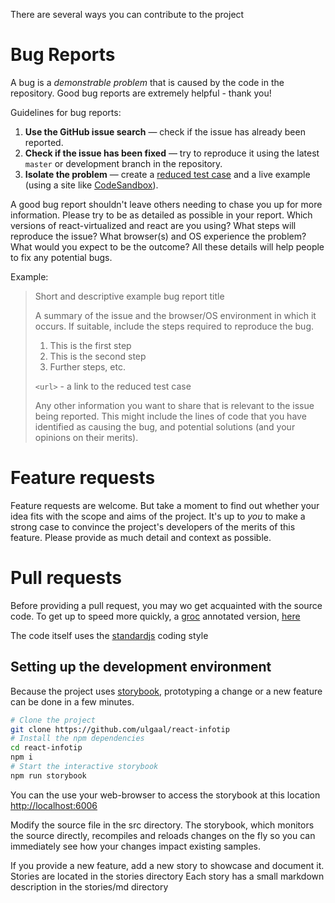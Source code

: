 There are several ways you can contribute to the project

# Bug Reports

A bug is a _demonstrable problem_ that is caused by the code in the repository.
Good bug reports are extremely helpful - thank you!

Guidelines for bug reports:

1. **Use the GitHub issue search** &mdash; check if the issue has already been reported.
2. **Check if the issue has been fixed** &mdash; try to reproduce it using the latest `master` or development branch in the repository.
3. **Isolate the problem** &mdash; create a [reduced test case](http://css-tricks.com/reduced-test-cases/) and a live example (using a site like [CodeSandbox](https://codesandbox.io/)).

A good bug report shouldn't leave others needing to chase you up for more information.
Please try to be as detailed as possible in your report.
Which versions of react-virtualized and react are you using?
What steps will reproduce the issue? What browser(s) and OS experience the problem?
What would you expect to be the outcome?
All these details will help people to fix any potential bugs.

Example:

> Short and descriptive example bug report title
>
> A summary of the issue and the browser/OS environment in which it occurs.
> If suitable, include the steps required to reproduce the bug.
>
> 1. This is the first step
> 2. This is the second step
> 3. Further steps, etc.
>
> `<url>` - a link to the reduced test case
>
> Any other information you want to share that is relevant to the issue being reported.
> This might include the lines of code that you have identified as causing the bug,
> and potential solutions (and your opinions on their merits).
<a name="features"></a>

# Feature requests

Feature requests are welcome.
But take a moment to find out whether your idea fits with the scope and aims of the project.
It's up to _you_ to make a strong case to convince the project's developers of the merits of this feature.
Please provide as much detail and context as possible.

# Pull requests

Before providing a pull request, you may wo get acquainted with the source code. To get up to speed more quickly, a [groc](https://github.com/nevir/groc) annotated version, [here](https://ulgaal.github.io/react-infotip/code/src/index.html)

The code itself uses the [standardjs](https://standardjs.com/) coding style

## Setting up the development environment

Because the project uses [storybook](https://storybook.js.org/docs/guides/guide-react/), prototyping a change or a new feature can be done in a few minutes.

``` bash
# Clone the project
git clone https://github.com/ulgaal/react-infotip
# Install the npm dependencies
cd react-infotip
npm i
# Start the interactive storybook
npm run storybook
```
You can the use your web-browser to access the storybook at this location
[http://localhost:6006](http://localhost:6006)

Modify the source file in the src directory. The storybook, which monitors the source directly, recompiles and reloads changes on the fly so you can immediately see how your changes impact existing samples.

If you provide a new feature, add a new story to showcase and document it.
Stories are located in the stories directory
Each story has a small markdown description in the stories/md directory
